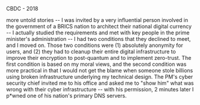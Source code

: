 CBDC - 2018

more untold stories -- I was invited by a very influential person involved in the government of a BRICS nation to architect their national digital currency -- I actually studied the requirements and met with key people in the prime minister's administration -- I had two conditions that they declined to meet, and I moved on.  Those two conditions were (1) absolutely anonymity for users, and (2) they had to cleanup their entire digital infrastructure to improve their encryption to post-quantum and to implement zero-trust.  The first condition is based on my moral views, and the second condition was more practical in that I would not get the blame when someone stole billions using broken infrastructure underlying my technical design.  The PM's cyber security chief invited me to his office and asked me to "show him" what was wrong with their cyber infrastructure -- with his permission, 2 minutes later I p*wned one of his nation's primary DNS servers.
